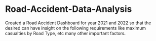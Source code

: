 # Road-Accident-Data-Analysis
Created a Road Accident Dashboard for year 2021 and 2022 so that the desired can have insight on the following requirements like maximum casualties by Road Type,  etc many other important factors.

